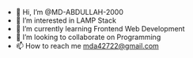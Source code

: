 - 👋 Hi, I’m @MD-ABDULLAH-2000
- 👀 I’m interested in LAMP Stack
- 🌱 I’m currently learning Frontend Web Development
- 💞️ I’m looking to collaborate on Programming
- 📫 How to reach me mda42722@gmail.com

<!---
MD-ABDULLAH-2000/MD-ABDULLAH-2000 is a ✨ special ✨ repository because its `README.md` (this file) appears on your GitHub profile.
You can click the Preview link to take a look at your changes.
--->
